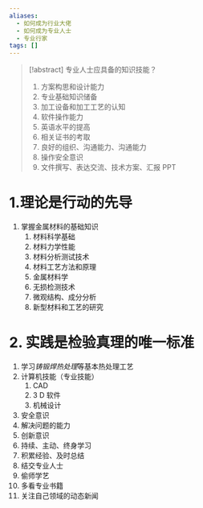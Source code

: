 ```yaml
---
aliases:
  - 如何成为行业大佬
  - 如何成为专业人士
  - 专业行家
tags: []
---
```

> [!abstract] 专业人士应具备的知识技能？
> 1. 方案构思和设计能力
> 2. 专业基础知识储备
> 3. 加工设备和加工工艺的认知
> 4. 软件操作能力
> 5. 英语水平的提高
> 6. 相关证书的考取
> 7. 良好的组织、沟通能力、沟通能力
> 8. 操作安全意识
> 9. 文件撰写、表达交流、技术方案、汇报 PPT

# 1.理论是行动的先导
1. 掌握金属材料的基础知识
	1. 材料科学基础
	2. 材料力学性能
	3. 材料分析测试技术
	4. 材料工艺方法和原理
	5. 金属材料学
	6. 无损检测技术 
	7. 微观结构、成分分析
	8. 新型材料和工艺的研究
# 2. 实践是检验真理的唯一标准
1. 学习*铸锻焊热处理*等基本热处理工艺
2. 计算机技能（专业技能）
	1. CAD
	2. 3 D 软件
	3. 机械设计 
3. 安全意识 
4. 解决问题的能力
5. 创新意识
6. 持续、主动、终身学习
7. 积累经验、及时总结
8. 结交专业人士
9. 偷师学艺
10. 多看专业书籍
11. 关注自己领域的动态新闻
